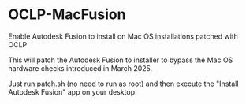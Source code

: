 # OCLP-MacFusion
Enable Autodesk Fusion to install on Mac OS installations patched with OCLP

This will patch the Autodesk Fusion to installer to bypass the Mac OS hardware checks introduced in March 2025.

Just run patch.sh (no need to run as root) and then execute the "Install Autodesk Fusion" app on your desktop
